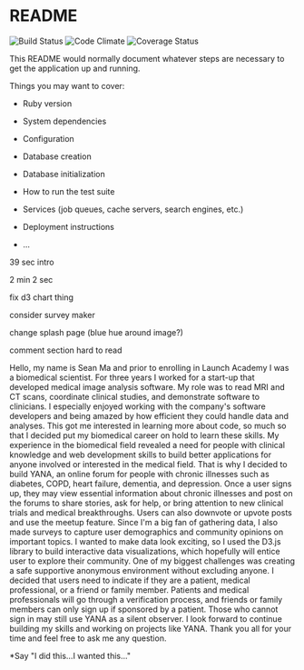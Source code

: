 # README

![Build Status](https://codeship.com/projects/cba47870-99b9-0135-7534-42741cf973da/status?branch=master)
![Code Climate](https://codeclimate.com/github/maxsean/yana.png)
![Coverage Status](https://coveralls.io/repos/maxsean/yana/badge.png)

This README would normally document whatever steps are necessary to get the
application up and running.

Things you may want to cover:

* Ruby version

* System dependencies

* Configuration

* Database creation

* Database initialization

* How to run the test suite

* Services (job queues, cache servers, search engines, etc.)

* Deployment instructions

* ...

39 sec intro

2 min 2 sec

fix d3 chart thing

consider survey maker

change splash page (blue hue around image?)

comment section hard to read

Hello, my name is Sean Ma and prior to enrolling in Launch Academy I was a biomedical scientist. For three years I worked for a start-up that developed medical image analysis software. My role was to read MRI and CT scans, coordinate clinical studies, and demonstrate software to clinicians. I especially enjoyed working with the company's software developers and being amazed by how efficient they could handle data and analyses. This got me interested in learning more about code, so much so that I decided put my biomedical career on hold to learn these skills.
My experience in the biomedical field revealed a need for people with clinical knowledge and web development skills to build better applications for anyone involved or interested in the medical field. That is why I decided to build YANA, an online forum for people with chronic illnesses such as diabetes, COPD, heart failure, dementia, and depression.
Once a user signs up, they may view essential information about chronic illnesses and post on the forums to share stories, ask for help, or bring attention to new clinical trials and medical breakthroughs. Users can also downvote or upvote posts and use the meetup feature. Since I'm a big fan of gathering data, I also made surveys to capture user demographics and community opinions on important topics. I wanted to make data look exciting, so I used the D3.js library to build interactive data visualizations, which hopefully will entice user to explore their community.
One of my biggest challenges was creating a safe supportive anonymous environment without excluding anyone. I decided that users need to indicate if they are a patient, medical professional, or a friend or family member. Patients and medical professionals will go through a verification process, and friends or family members can only sign up if sponsored by a patient. Those who cannot sign in may still use YANA as a silent observer.
I look forward to continue building my skills and working on projects like YANA. Thank you all for your time and feel free to ask me any question.

*Say "I did this...I wanted this..."
